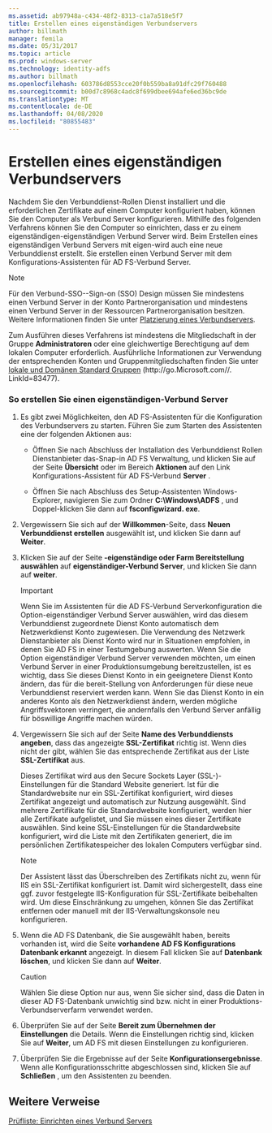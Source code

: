 ```yaml
---
ms.assetid: ab97948a-c434-48f2-8313-c1a7a518e5f7
title: Erstellen eines eigenständigen Verbundservers
author: billmath
manager: femila
ms.date: 05/31/2017
ms.topic: article
ms.prod: windows-server
ms.technology: identity-adfs
ms.author: billmath
ms.openlocfilehash: 603786d8553cce20f0b559ba8a91dfc29f760488
ms.sourcegitcommit: b00d7c8968c4adc8f699dbee694afe6ed36bc9de
ms.translationtype: MT
ms.contentlocale: de-DE
ms.lasthandoff: 04/08/2020
ms.locfileid: "80855483"
---
```

# <a name="create-a-stand-alone-federation-server"></a>Erstellen eines eigenständigen Verbundservers

Nachdem Sie den Verbunddienst-Rollen Dienst installiert und die erforderlichen Zertifikate auf einem Computer konfiguriert haben, können Sie den Computer als Verbund Server konfigurieren. Mithilfe des folgenden Verfahrens können Sie den Computer so einrichten, dass er zu einem eigenständigen\-eigenständigen Verbund Server wird. Beim Erstellen eines eigenständigen Verbund Servers mit eigen\-wird auch eine neue Verbunddienst erstellt. Sie erstellen einen Verbund Server mit dem Konfigurations-Assistenten für AD FS-Verbund Server.  
  
> [!NOTE]  
> Für den Verbund-SSO-\-Sign\-on \(SSO\) Design müssen Sie mindestens einen Verbund Server in der Konto Partnerorganisation und mindestens einen Verbund Server in der Ressourcen Partnerorganisation besitzen. Weitere Informationen finden Sie unter [Platzierung eines Verbundservers](https://technet.microsoft.com/library/dd807127.aspx).  
  
Zum Ausführen dieses Verfahrens ist mindestens die Mitgliedschaft in der Gruppe **Administratoren** oder eine gleichwertige Berechtigung auf dem lokalen Computer erforderlich.  Ausführliche Informationen zur Verwendung der entsprechenden Konten und Gruppenmitgliedschaften finden Sie unter [lokale und Domänen Standard Gruppen](https://go.microsoft.com/fwlink/?LinkId=83477) \(http:\/\/go.Microsoft.com\/\/. LinkId\=83477\).   
  
### <a name="to-create-a-stand-alone-federation-server"></a>So erstellen Sie einen eigenständigen\-Verbund Server  
  
1.  Es gibt zwei Möglichkeiten, den AD FS-Assistenten für die Konfiguration des Verbundservers zu starten. Führen Sie zum Starten des Assistenten eine der folgenden Aktionen aus:  
  
    -   Öffnen Sie nach Abschluss der Installation des Verbunddienst Rollen Dienstanbieter das\-Snap-in AD FS Verwaltung, und klicken Sie auf der Seite **Übersicht** oder im Bereich **Aktionen** auf den Link Konfigurations-Assistent für AD FS-Verbund **Server** .  
  
    -   Öffnen Sie nach Abschluss des Setup-Assistenten Windows-Explorer, navigieren Sie zum Ordner **C:\\Windows\\ADFS** , und Doppel\-klicken Sie dann auf **fsconfigwizard. exe**.  
  
2.  Vergewissern Sie sich auf der **Willkommen**-Seite, dass **Neuen Verbunddienst erstellen** ausgewählt ist, und klicken Sie dann auf **Weiter**.  
  
3.  Klicken Sie auf der Seite **\-eigenständige oder Farm Bereitstellung auswählen** auf **eigenständiger\-Verbund Server**, und klicken Sie dann auf **weiter**.  
  
    > [!IMPORTANT]  
    > Wenn Sie im Assistenten für die AD FS-Verbund Serverkonfiguration die Option\-eigenständiger Verbund Server auswählen, wird das diesem Verbunddienst zugeordnete Dienst Konto automatisch dem Netzwerkdienst Konto zugewiesen. Die Verwendung des Netzwerk Dienstanbieter als Dienst Konto wird nur in Situationen empfohlen, in denen Sie AD FS in einer Testumgebung auswerten. Wenn Sie die Option eigenständiger Verbund Server verwenden möchten, um einen Verbund Server in einer Produktionsumgebung bereitzustellen, ist es wichtig, dass Sie dieses Dienst Konto in ein geeignetere Dienst Konto ändern, das für die bereit\-Stellung von Anforderungen für diese neue Verbunddienst reserviert werden kann. Wenn Sie das Dienst Konto in ein anderes Konto als den Netzwerkdienst ändern, werden mögliche Angriffsvektoren verringert, die andernfalls den Verbund Server anfällig für böswillige Angriffe machen würden.  
  
4.  Vergewissern Sie sich auf der Seite **Name des Verbunddiensts angeben**, dass das angezeigte **SSL-Zertifikat** richtig ist. Wenn dies nicht der gibt, wählen Sie das entsprechende Zertifikat aus der Liste **SSL-Zertifikat** aus.  
  
    Dieses Zertifikat wird aus den Secure Sockets Layer \(SSL-\)-Einstellungen für die Standard Website generiert. Ist für die Standardwebsite nur ein SSL-Zertifikat konfiguriert, wird dieses Zertifikat angezeigt und automatisch zur Nutzung ausgewählt. Sind mehrere Zertifikate für die Standardwebsite konfiguriert, werden hier alle Zertifikate aufgelistet, und Sie müssen eines dieser Zertifikate auswählen. Sind keine SSL-Einstellungen für die Standardwebsite konfiguriert, wird die Liste mit den Zertifikaten generiert, die im persönlichen Zertifikatespeicher des lokalen Computers verfügbar sind.  
  
    > [!NOTE]  
    > Der Assistent lässt das Überschreiben des Zertifikats nicht zu, wenn für IIS ein SSL-Zertifikat konfiguriert ist. Damit wird sichergestellt, dass eine ggf. zuvor festgelegte IIS-Konfiguration für SSL-Zertifikate beibehalten wird. Um diese Einschränkung zu umgehen, können Sie das Zertifikat entfernen oder manuell mit der IIS-Verwaltungskonsole neu konfigurieren.  
  
5.  Wenn die AD FS Datenbank, die Sie ausgewählt haben, bereits vorhanden ist, wird die Seite **vorhandene AD FS Konfigurations Datenbank erkannt** angezeigt. In diesem Fall klicken Sie auf **Datenbank löschen**, und klicken Sie dann auf **Weiter**.  
  
    > [!CAUTION]  
    > Wählen Sie diese Option nur aus, wenn Sie sicher sind, dass die Daten in dieser AD FS-Datenbank unwichtig sind bzw. nicht in einer Produktions-Verbundserverfarm verwendet werden.  
  
6.  Überprüfen Sie auf der Seite **Bereit zum Übernehmen der Einstellungen** die Details. Wenn die Einstellungen richtig sind, klicken Sie auf **Weiter**, um AD FS mit diesen Einstellungen zu konfigurieren.  
  
7.  Überprüfen Sie die Ergebnisse auf der Seite **Konfigurationsergebnisse**. Wenn alle Konfigurationsschritte abgeschlossen sind, klicken Sie auf **Schließen** , um den Assistenten zu beenden.  
  
## <a name="additional-references"></a>Weitere Verweise  
[Prüfliste: Einrichten eines Verbund Servers](Checklist--Setting-Up-a-Federation-Server.md)  
  

